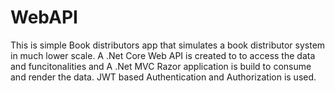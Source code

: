 # WebAPI
This is simple Book distributors app that simulates a book distributor system in much lower scale. 
A .Net Core Web API is created to to access the data and funcitonalities and A .Net MVC Razor application is build to consume and render the data.
JWT based Authentication and Authorization is used.
